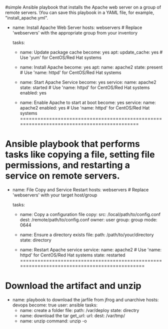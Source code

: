 #simple Ansible playbook that installs the Apache web server on a group of remote servers.
\\You can save this playbook in a YAML file, for example, "install_apache.yml".

- name: Install Apache Web Server
  hosts: webservers  # Replace 'webservers' with the appropriate group from your inventory

  tasks:
    - name: Update package cache
      become: yes
      apt:
        update_cache: yes  # Use 'yum' for CentOS/Red Hat systems

    - name: Install Apache
      become: yes
      apt:
        name: apache2
        state: present  # Use 'name: httpd' for CentOS/Red Hat systems

    - name: Start Apache Service
      become: yes
      service:
        name: apache2
        state: started  # Use 'name: httpd' for CentOS/Red Hat systems
        enabled: yes

    - name: Enable Apache to start at boot
      become: yes
      service:
        name: apache2
        enabled: yes  # Use 'name: httpd' for CentOS/Red Hat systems
==========================================================================================
# Ansible playbook that performs tasks like copying a file, setting file permissions, and restarting a service on remote servers. 

- name: File Copy and Service Restart
  hosts: webservers  # Replace 'webservers' with your target host/group

  tasks:
    - name: Copy a configuration file
      copy:
        src: /local/path/to/config.conf
        dest: /remote/path/to/config.conf
        owner: user
        group: group
        mode: 0644

    - name: Ensure a directory exists
      file:
        path: /path/to/your/directory
        state: directory

    - name: Restart Apache service
      service:
        name: apache2  # Use 'name: httpd' for CentOS/Red Hat systems
        state: restarted
============================================================================================
# Download the artifact and unzip

- name: playbook to download the jarfile from jfrog and unarchive
  hosts: devops
  become: true
  user: ansible
  tasks:
    - name: create a folder
      file:
        path: /var/deploy
        state: directry
    - name: download the tar
      get_url:
        url: <url of zip file>
        dest: /var/tmp/
    - name: unzip
      command: unzip -o <your zip file>
